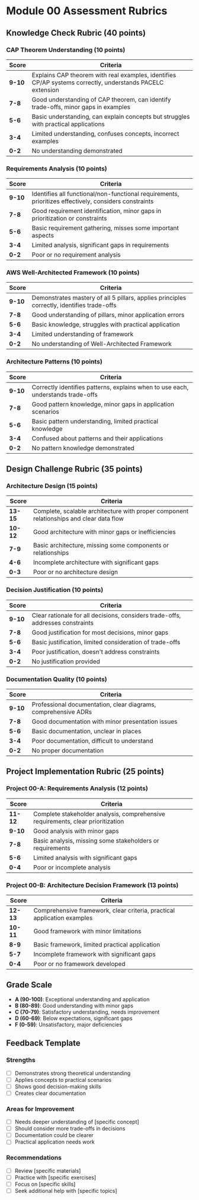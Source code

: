 # Module 00 Assessment Rubrics

## Knowledge Check Rubric (40 points)

### CAP Theorem Understanding (10 points)
| Score | Criteria |
|-------|----------|
| **9-10** | Explains CAP theorem with real examples, identifies CP/AP systems correctly, understands PACELC extension |
| **7-8** | Good understanding of CAP theorem, can identify trade-offs, minor gaps in examples |
| **5-6** | Basic understanding, can explain concepts but struggles with practical applications |
| **3-4** | Limited understanding, confuses concepts, incorrect examples |
| **0-2** | No understanding demonstrated |

### Requirements Analysis (10 points)
| Score | Criteria |
|-------|----------|
| **9-10** | Identifies all functional/non-functional requirements, prioritizes effectively, considers constraints |
| **7-8** | Good requirement identification, minor gaps in prioritization or constraints |
| **5-6** | Basic requirement gathering, misses some important aspects |
| **3-4** | Limited analysis, significant gaps in requirements |
| **0-2** | Poor or no requirement analysis |

### AWS Well-Architected Framework (10 points)
| Score | Criteria |
|-------|----------|
| **9-10** | Demonstrates mastery of all 5 pillars, applies principles correctly, identifies trade-offs |
| **7-8** | Good understanding of pillars, minor application errors |
| **5-6** | Basic knowledge, struggles with practical application |
| **3-4** | Limited understanding of framework |
| **0-2** | No understanding of Well-Architected Framework |

### Architecture Patterns (10 points)
| Score | Criteria |
|-------|----------|
| **9-10** | Correctly identifies patterns, explains when to use each, understands trade-offs |
| **7-8** | Good pattern knowledge, minor gaps in application scenarios |
| **5-6** | Basic pattern understanding, limited practical knowledge |
| **3-4** | Confused about patterns and their applications |
| **0-2** | No pattern knowledge demonstrated |

## Design Challenge Rubric (35 points)

### Architecture Design (15 points)
| Score | Criteria |
|-------|----------|
| **13-15** | Complete, scalable architecture with proper component relationships and clear data flow |
| **10-12** | Good architecture with minor gaps or inefficiencies |
| **7-9** | Basic architecture, missing some components or relationships |
| **4-6** | Incomplete architecture with significant gaps |
| **0-3** | Poor or no architecture design |

### Decision Justification (10 points)
| Score | Criteria |
|-------|----------|
| **9-10** | Clear rationale for all decisions, considers trade-offs, addresses constraints |
| **7-8** | Good justification for most decisions, minor gaps |
| **5-6** | Basic justification, limited consideration of trade-offs |
| **3-4** | Poor justification, doesn't address constraints |
| **0-2** | No justification provided |

### Documentation Quality (10 points)
| Score | Criteria |
|-------|----------|
| **9-10** | Professional documentation, clear diagrams, comprehensive ADRs |
| **7-8** | Good documentation with minor presentation issues |
| **5-6** | Basic documentation, unclear in places |
| **3-4** | Poor documentation, difficult to understand |
| **0-2** | No proper documentation |

## Project Implementation Rubric (25 points)

### Project 00-A: Requirements Analysis (12 points)
| Score | Criteria |
|-------|----------|
| **11-12** | Complete stakeholder analysis, comprehensive requirements, clear prioritization |
| **9-10** | Good analysis with minor gaps |
| **7-8** | Basic analysis, missing some stakeholders or requirements |
| **5-6** | Limited analysis with significant gaps |
| **0-4** | Poor or incomplete analysis |

### Project 00-B: Architecture Decision Framework (13 points)
| Score | Criteria |
|-------|----------|
| **12-13** | Comprehensive framework, clear criteria, practical application examples |
| **10-11** | Good framework with minor limitations |
| **8-9** | Basic framework, limited practical application |
| **5-7** | Incomplete framework with significant gaps |
| **0-4** | Poor or no framework developed |

## Grade Scale
- **A (90-100)**: Exceptional understanding and application
- **B (80-89)**: Good understanding with minor gaps
- **C (70-79)**: Satisfactory understanding, needs improvement
- **D (60-69)**: Below expectations, significant gaps
- **F (0-59)**: Unsatisfactory, major deficiencies

## Feedback Template

### Strengths
- [ ] Demonstrates strong theoretical understanding
- [ ] Applies concepts to practical scenarios
- [ ] Shows good decision-making skills
- [ ] Creates clear documentation

### Areas for Improvement
- [ ] Needs deeper understanding of [specific concept]
- [ ] Should consider more trade-offs in decisions
- [ ] Documentation could be clearer
- [ ] Practical application needs work

### Recommendations
- [ ] Review [specific materials]
- [ ] Practice with [specific exercises]
- [ ] Focus on [specific skills]
- [ ] Seek additional help with [specific topics]
